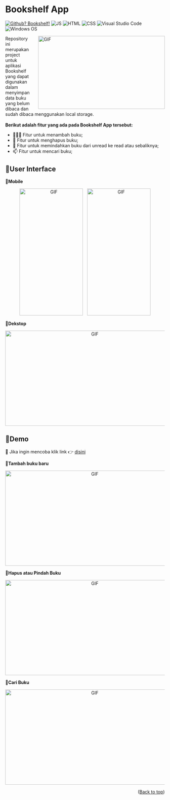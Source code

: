 <div id="top"></div>

# Bookshelf App

[![Github? Bookshelf!](https://badgen.net/badge/Github/Bookshelf%20App?color=63BB15&icon=github)](https://github.com/Naereen/badges/) ![JS](https://img.shields.io/badge/Javascript%20-%23323330.svg?&style=flat&logo=javascript&logoColor=23F7DF1E&color=34495E) 	![HTML](https://img.shields.io/badge/HTML-E34F26?style=flat&logo=html5&logoColor=white) ![CSS](https://img.shields.io/badge/CSS-1572B6?style=flat&logo=css3&logoColor=white) ![Visual Studio Code](https://img.shields.io/badge/Visual_Studio_Code-0078D4?style=flat&logo=visual%20studio%20code&logoColor=1589BB&color=626262) ![Windows OS](https://img.shields.io/badge/Windows-0078D6?style=flat&logo=windows&logoColor=white&color=)

<p><img align="right" alt="GIF" src="https://github.com/Saleh-387/Bookshelf-App/blob/master/assets/img/coding.gif" width="400" height="230" style="margin-left:20px;"/></p>

Repository ini merupakan project untuk aplikasi Bookshelf yang dapat digunakan dalam menyimpan data buku yang belum dibaca dan sudah dibaca menggunakan local storage.<br>
<br>
**Berikut adalah fitur yang ada pada Bookshelf App tersebut:**

- 👨🏽‍💻 Fitur untuk menambah buku;
- 🌱 Fitur untuk menghapus buku; 
- 💬 Fitur untuk memindahkan buku dari unread ke read atau sebaliknya;
- 📫 Fitur untuk mencari buku;

## 🎯User Interface
📌**Mobile**
<p align="middle"><img alt="GIF" src="https://github.com/Saleh-387/Bookshelf-App/blob/master/assets/img/Mobile1.png" width="200" height="400"/>&numsp;
 <img alt="GIF" src="https://github.com/Saleh-387/Bookshelf-App/blob/master/assets/img/Mobile2.png" width="200" height="400"/></p>

📌**Dekstop**
<p align="middle"><img alt="GIF" src="https://github.com/Saleh-387/Bookshelf-App/blob/master/assets/img/Dekstop.png" width="550" height="300"/></p>

## 🎯Demo

🎏 Jika ingin mencoba klik link 👉 <a href="https://saleh-387.github.io/Bookshelf-App/">disini</a>

📌**Tambah buku baru**
<p align="middle"><img alt="GIF" src="https://github.com/Saleh-387/Bookshelf-App/blob/master/assets/img/Tambah%20Buku.gif" width="550" height="300"/></p>

📌**Hapus atau Pindah Buku**
<p align="middle"><img alt="GIF" src="https://github.com/Saleh-387/Bookshelf-App/blob/master/assets/img/Hapus%20%26%20Pindah%20Buku.gif" width="550" height="300"/></p>

📌**Cari Buku**
<p align="middle"><img alt="GIF" src="https://github.com/Saleh-387/Bookshelf-App/blob/master/assets/img/Search.gif" width="550" height="300"/></p>

 <p align="right">(<a href="#top">Back to top</a>)</p>